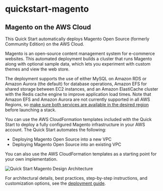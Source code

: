 # quickstart-magento
## Magento on the AWS Cloud

This Quick Start automatically deploys Magento Open Source (formerly Community Edition) on the AWS Cloud.

Magento is an open-source content management system for e-commerce websites. This automated deployment builds a cluster that runs Magento along with optional sample data, which lets you experiment with custom themes and view the web store.

The deployment supports the use of either MySQL on Amazon RDS or Amazon Aurora (the default) for database operations, Amazon EFS for shared storage between EC2 instances, and an Amazon ElastiCache cluster with the Redis cache engine to improve application load times. Note that Amazon EFS and Amazon Aurora are not currently supported in all AWS Regions, so [make sure both services are available in the desired region](https://aws.amazon.com/about-aws/global-infrastructure/regional-product-services/) before launching a stack.

You can use the AWS CloudFormation templates included with the Quick Start to deploy a fully configured Magento infrastructure in your AWS account. The Quick Start automates the following:
  * Deploying Magento Open Source into a new VPC
  * Deploying Magento Open Source into an existing VPC

You can also use the AWS CloudFormation templates as a starting point for your own implementation.

![Quick Start Magento Design Architecture](http://docs.aws.amazon.com/quickstart/latest/magento/images/magento-with-aurora-architecture.png)

For architectural details, best practices, step-by-step instructions, and customization options, see the [deployment guide](http://docs.aws.amazon.com/quickstart/latest/magento/welcome.html).
